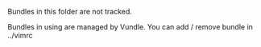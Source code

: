 Bundles in this folder are not tracked.

Bundles in using are managed by Vundle. You can add / remove bundle in ../vimrc

